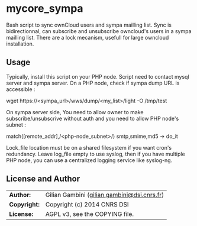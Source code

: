 # mycore_sympa

Bash script to sync ownCloud users and sympa mailling list. Sync is bidirectionnal, can subscribe and unsubscribe owncloud's users in a sympa mailling list. There are a lock mecanism, usefull for large owncloud installation.

## Usage

Typically, install this script on your PHP node. Script need to contact mysql server and sympa server. On a PHP node, check if sympa dump URL is accessible :

wget https://\<sympa_url\>/wws/dump/\<my_list\>/light -O /tmp/test

On sympa server side, You need to allow owner to make subscribe/unsubscrive without auth and you need to allow PHP node's subnet :

match([remote_addr],/\<php-node_subnet\>/)    smtp,smime,md5  -> do_it

Lock_file location must be on a shared filesystem if you want cron's redundancy. Leave log_file empty to use syslog, then if you have multiple PHP node, you can use a centralized logging service like syslog-ng.

## License and Author

|                      |                                          |
|:---------------------|:-----------------------------------------|
| **Author:**          | Gilian Gambini (<gilian.gambini@dsi.cnrs.fr>)
| **Copyright:**       | Copyright (c) 2014 CNRS DSI
| **License:**         | AGPL v3, see the COPYING file.

